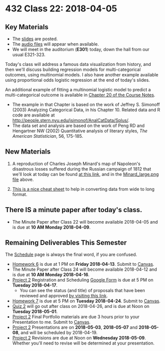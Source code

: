 # 432 Class 22: 2018-04-05

## Key Materials

- The [slides](https://github.com/THOMASELOVE/432-2018/tree/master/slides/class22) are posted.
- The [audio files](https://github.com/THOMASELOVE/432-2018/tree/master/slides/class22) will appear when available.
- We will meet in the auditorium (**E301**) today, down the hall from our usual E321-323.

Today's class will address a famous data visualization from history, and then we'll discuss building regression models for multi-categorical outcomes, using multinomial models. I also have another example available using proportional odds logistic regression at the end of today's slides.

An additional example of fitting a multinomial logistic model to predict a multi-categorical outcome is available in [Chapter 20 of the Course Notes](https://thomaselove.github.io/432-notes/). 

- The example in that Chapter is based on the work of Jeffrey S. Simonoff (2003) Analyzing Categorical Data, in his Chapter 10. Related data and R code are available at http://people.stern.nyu.edu/jsimonof/AnalCatData/Splus/. 
- The data set and analysis are based on the work of Peng RD and Hengartner NW (2002) Quantitative analysis of literary styles, *The American Statistician*, 56, 175-185.

## New Materials

1. A reproduction of Charles Joseph Minard's map of Napoleon's disastrous losses suffered during the Russian campaign of 1812 that we'll look at today can be found [at this link](https://en.wikipedia.org/wiki/Charles_Joseph_Minard#/media/File:Minard.png), and in the [Minard_large.png file](https://raw.githubusercontent.com/THOMASELOVE/432-2018/master/slides/class22/Minard_large.png) above.

2. [This is a nice cheat sheet](http://www.cookbook-r.com/Manipulating_data/Converting_data_between_wide_and_long_format/) to help in converting data from wide to long format.

## There IS a minute paper after today's class.

- The Minute Paper after Class 22 will become available 2018-04-05 and is due at **10 AM Monday 2018-04-09**.

## Remaining Deliverables This Semester

The [Schedule](https://github.com/THOMASELOVE/432-2018/blob/master/SCHEDULE.md) page is always the final word, if you are confused.

- [Homework 6](https://github.com/THOMASELOVE/432-2018/tree/master/assignments/hw6) is due at 1 PM on **Friday 2018-04-13**. Submit to [Canvas](https://canvas.case.edu/).
- The Minute Paper after Class 24 will become available 2018-04-12 and is due at **10 AM Monday 2018-04-16**.
- [Project 2](https://github.com/THOMASELOVE/432-2018/tree/master/projects/project2) Registration and Scheduling [Google Form](https://goo.gl/forms/Zfgnq5pyAAzAlmUm1) is due at 5 PM on **Tuesday 2018-04-17**.
    - You can see the status (and title) of proposals that have been reviewed and approved [by visiting this link](https://github.com/THOMASELOVE/432-2018/blob/master/projects/project2/APPROVED.md).
- [Homework 7](https://github.com/THOMASELOVE/432-2018/tree/master/assignments/hw7) is due at 5 PM on **Tuesday 2018-04-24**. Submit to [Canvas](https://canvas.case.edu/).
- [Quiz 2](https://github.com/THOMASELOVE/432-2018/tree/master/quizzes/quiz2) will go out after class on 2018-04-26, and is due at Noon on **Tuesday 2018-05-01**.
- [Project 2](https://github.com/THOMASELOVE/432-2018/tree/master/projects/project2) Final Portfolio materials are due 3 hours prior to your Presentation to me. Submit to [Canvas](https://canvas.case.edu/).
- [Project 2](https://github.com/THOMASELOVE/432-2018/tree/master/projects/project2) Presentations are on **2018-05-03**, **2018-05-07** and **2018-05-08**, and will be scheduled by 2018-04-19.
- [Project 2](https://github.com/THOMASELOVE/432-2018/tree/master/projects/project2) Revisions are due at Noon on **Wednesday 2018-05-09**. Whether you'll need to revise will be determined at your presentation.
